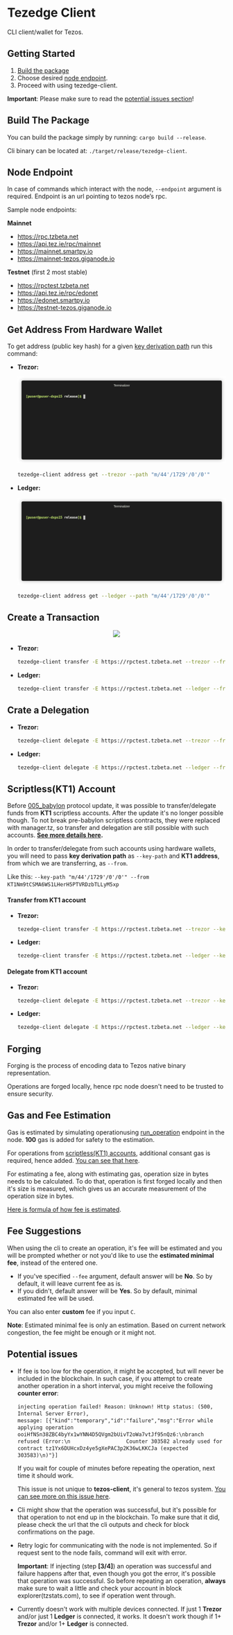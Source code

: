# Tezedge Client

CLI client/wallet for Tezos.


## Getting Started

1. [Build the package](#build-the-package)
1. Choose desired [node endpoint](#node-endpoint).
1. Proceed with using tezedge-client.

**Important**: Please make sure to read the [potential issues section](#potential-issues)!

## Build The Package

You can build the package simply by running: `cargo build --release`.

Cli binary can be located at: `./target/release/tezedge-client`.

## Node Endpoint

In case of commands which interact with the node, `--endpoint` argument
is required. Endpoint is an url pointing to tezos node’s rpc.

Sample node endpoints:

**Mainnet**
  - https://rpc.tzbeta.net
  - https://api.tez.ie/rpc/mainnet
  - https://mainnet.smartpy.io
  - https://mainnet-tezos.giganode.io

**Testnet** (first 2 most stable)
  - https://rpctest.tzbeta.net
  - https://api.tez.ie/rpc/edonet
  - https://edonet.smartpy.io
  - https://testnet-tezos.giganode.io

## Get Address From Hardware Wallet

To get address (public key hash) for a given [key derivation path](https://learnmeabitcoin.com/technical/derivation-paths) run this command:

- **Trezor:**

  ![](/docs/get_address_trezor.gif?raw=true)

  ```bash
  tezedge-client address get --trezor --path "m/44'/1729'/0'/0'"
  ```

- **Ledger:**

  ![](/docs/get_address_ledger.gif?raw=true)

  ```bash
  tezedge-client address get --ledger --path "m/44'/1729'/0'/0'"
  ```

## Create a Transaction

<p align="center"><img src="/docs/create_transaction.gif?raw=true"/></p>

- **Trezor:**
  ```bash
  tezedge-client transfer -E https://rpctest.tzbeta.net --trezor --from "m/44'/1729'/0'/0'" --to tz1av5nBB8Jp6VZZDBdmGifRcETaYc7UkEnU --amount 0.5 --fee 0.01
  ```

- **Ledger:**
  ```bash
  tezedge-client transfer -E https://rpctest.tzbeta.net --ledger --from "m/44'/1729'/0'/0'" --to tz1av5nBB8Jp6VZZDBdmGifRcETaYc7UkEnU --amount 0.5 --fee 0.01
  ```

## Crate a Delegation

- **Trezor:**
  ```bash
  tezedge-client delegate -E https://rpctest.tzbeta.net --trezor --from "m/44'/1729'/0'/0'" --to tz1R55a2HQbXUAzWKJYE5bJp3UvvawwCm9Pr --fee 0.01
  ```

- **Ledger:**
  ```bash
  tezedge-client delegate -E https://rpctest.tzbeta.net --ledger --from "m/44'/1729'/0'/0'" --to tz1R55a2HQbXUAzWKJYE5bJp3UvvawwCm9Pr --fee 0.01
  ```

## Scriptless(KT1) Account

Before [005_babylon](https://tezos.gitlab.io/protocols/005_babylon.html)
protocol update, it was possible to transfer/delegate funds from **KT1**
scriptless accounts. After the update it's no longer possible though.
To not break pre-babylon scriptless contracts, they were replaced with
manager.tz, so transfer and delegation are still possible with such accounts.
**[See more details here](https://tezos.gitlab.io/protocols/005_babylon.html#replace-kt1-accounts-with-manager-tz-script).**

In order to transfer/delegate from such accounts using hardware wallets,
you will need to pass **key derivation path** as `--key-path` and **KT1 address**,
from which we are transferring, as `--from`.

Like this: `--key-path "m/44'/1729'/0'/0'" --from KT1Nm9tCSMA6WS1LHerH5PTVRDzbTLLyM5xp`


#### Transfer from KT1 account

- **Trezor:**
  ```bash
  tezedge-client transfer -E https://rpctest.tzbeta.net --trezor --key-path "m/44'/1729'/0'/0'" --from KT1Nm9tCSMA6WS1LHerH5PTVRDzbTLLyM5xp --to tz1av5nBB8Jp6VZZDBdmGifRcETaYc7UkEnU --amount 0.5 --fee 0.01
  ```

- **Ledger:**
  ```bash
  tezedge-client transfer -E https://rpctest.tzbeta.net --ledger --key-path "m/44'/1729'/0'/0'" --from KT1Nm9tCSMA6WS1LHerH5PTVRDzbTLLyM5xp --to tz1av5nBB8Jp6VZZDBdmGifRcETaYc7UkEnU --amount 0.5 --fee 0.01
  ```


#### Delegate from KT1 account

- **Trezor:**
  ```bash
  tezedge-client delegate -E https://rpctest.tzbeta.net --trezor --key-path "m/44'/1729'/0'/0'" --from KT1Nm9tCSMA6WS1LHerH5PTVRDzbTLLyM5xp --to tz1R55a2HQbXUAzWKJYE5bJp3UvvawwCm9Pr --amount 0.5 --fee 0.01
  ```

- **Ledger:**
  ```bash
  tezedge-client delegate -E https://rpctest.tzbeta.net --ledger --key-path "m/44'/1729'/0'/0'" --from KT1Nm9tCSMA6WS1LHerH5PTVRDzbTLLyM5xp --to tz1R55a2HQbXUAzWKJYE5bJp3UvvawwCm9Pr --amount 0.5 --fee 0.01
  ```

## Forging

Forging is the process of encoding data to Tezos native binary representation.

Operations are forged locally, hence rpc node doesn't need to be
trusted to ensure security.

## Gas and Fee Estimation

Gas is estimated by simulating operationusing [run_operation](https://tezos.gitlab.io/008/rpc.html#post-block-id-helpers-scripts-run-operation)
endpoint in the node. **100** gas is added for safety to the estimation.

For operations from [scriptless(KT1) accounts](#scriptlesskt1-account),
additional consant gas is required, hence added. [You can see that here](cli/src/common/estimate_gas_consumption.rs).

For estimating a fee, along with estimating gas, operation size in bytes
needs to be calculated. To do that, operation is first forged locally
and then it's size is measured, which gives us an accurate measurement
of the operation size in bytes.

[Here is formula of how fee is estimated](utils/src/estimate_operation_fee.rs).


## Fee Suggestions

When using the cli to create an operation, it's fee will be estimated
and you will be prompted whether or not you'd like to use the
**estimated minimal fee**, instead of the entered one.

- If you've specified `--fee` argument, default answer will be **No**.
  So by default, it will leave current fee as is.
- If you didn't, default answer will be **Yes**.
  So by default, minimal estimated fee will be used.

You can also enter **custom** fee if you input `C`.

**Note**: Estimated minimal fee is only an estimation. Based on current
      network congestion, the fee might be enough or it might not.

## Potential issues

- If fee is too low for the operation, it might be accepted, but will
  never be included in the blockchain. In such case, if you attempt
  to create another operation in a short interval, you might receive
  the following **counter error**:
  ```
  injecting operation failed! Reason: Unknown! Http status: (500, Internal Server Error),
  message: [{"kind":"temporary","id":"failure","msg":"Error while applying operation ooiHfNSn38ZBC4byYx1wYNN4D5QVgm2bUivT2oWa7vtJf95nQz6:\nbranch refused (Error:\n                  Counter 303582 already used for contract tz1Yx6DUHcxDz4ye5gXePAC3p2K36wLKKCJa (expected 303583)\n)"}]
  ```
  If you wait for couple of minutes before repeating the operation,
  next time it should work.

  This issue is not unique to **tezos-client**, it's general to tezos system.
  [You can see more on this issue here](https://gitlab.com/tezos/tezos/-/issues/644).

- Cli might show that the operation was successful, but it's possible
  for that operation to not end up in the blockchain. To make sure that
  it did, please check the url that the cli outputs and check for
  block confirmations on the page.

- Retry logic for communicating with the node is not implemented.
  So if request sent to the node fails, command will exit with error.

  **Important**: If injecting (step **[3/4]**) an operation was successful and failure
             happens after that, even though you got the error, it's possible
             that operation was successful. So before repeating an operation,
             **always** make sure to wait a little and check your account
             in block explorer(tzstats.com), to see if operation went through.

- Currently doesn't work with multiple devices connected. If just 1 **Trezor**
  and/or just 1 **Ledger** is connected, it works. It doesn't work though if
  1+ **Trezor** and/or 1+ **Ledger** is connected.
